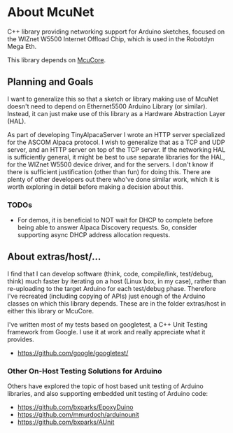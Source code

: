 # About McuNet

C++ library providing networking support for Arduino sketches, focused on the
WIZnet W5500 Internet Offload Chip, which is used in the Robotdyn Mega Eth.

This library depends on [McuCore](https://github.com/jamessynge/mcucore).

## Planning and Goals

I want to generalize this so that a sketch or library making use of McuNet
doesn't need to depend on Ethernet5500 Arduino Library (or similar). Instead, it
can just make use of this library as a Hardware Abstraction Layer (HAL).

As part of developing TinyAlpacaServer I wrote an HTTP server specialized for
the ASCOM Alpaca protocol. I wish to generalize that as a TCP and UDP server,
and an HTTP server on top of the TCP server. If the networking HAL is
sufficiently general, it might be best to use separate libraries for the HAL,
for the WIZnet W5500 device driver, and for the servers. I don't know if there
is sufficient justification (other than fun) for doing this. There are plenty of
other developers out there who've done similar work, which it is worth exploring
in detail before making a decision about this.

### TODOs

*  For demos, it is beneficial to NOT wait for DHCP to complete before being
   able to answer Alpaca Discovery requests. So, consider supporting async DHCP
   address allocation requests.

## About extras/host/...

I find that I can develop software (think, code, compile/link, test/debug,
think) much faster by iterating on a host (Linux box, in my case), rather than
re-uploading to the target Arduino for each test/debug phase. Therefore I've
recreated (including copying of APIs) just enough of the Arduino classes on
which this library depends. These are in the folder extras/host in either this
library or McuCore.

I've written most of my tests based on googletest, a C++ Unit Testing framework
from Google. I use it at work and really appreciate what it provides.

*   https://github.com/google/googletest/

### Other On-Host Testing Solutions for Arduino

Others have explored the topic of host based unit testing of Arduino libraries,
and also supporting embedded unit testing of Arduino code:

*   https://github.com/bxparks/EpoxyDuino
*   https://github.com/mmurdoch/arduinounit
*   https://github.com/bxparks/AUnit
